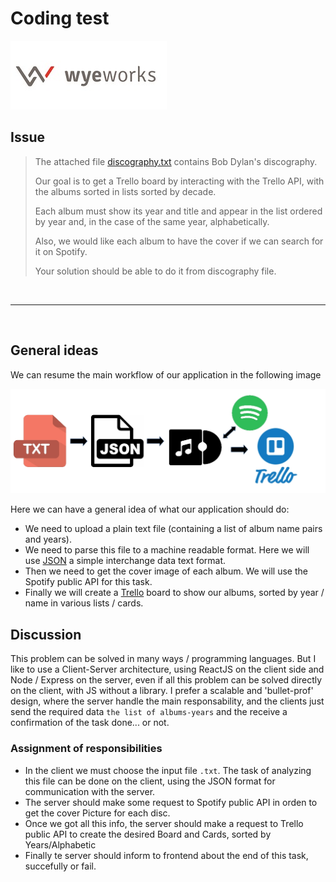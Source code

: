 
Coding test
===

![WyeWorks logo](./src/assets/imgs/wyeworks-directorio.jpg)

## Issue
> The attached file [discography.txt](./src/assets/discography%20.txt) contains Bob Dylan's discography.
>
> Our goal is to get a Trello board by interacting with the Trello API, with the albums sorted in lists sorted by decade.
>
> Each album must show its year and title and appear in the list ordered by year and, in the case of the same year, alphabetically.
>
> Also, we would like each album to have the cover if we can search for it on Spotify.
>
> Your solution should be able to do it from discography file.

<br>
<hr>
<br>

## General ideas

We can resume the main workflow of our application in the following image

![General workflow](./src/assets/imgs/STEPS.jpg)

Here we can have a general idea of ​​what our application should do:
* We need to upload a plain text file (containing a list of album name pairs and years).
* We need to parse this file to a machine readable format. Here we will use [JSON](https://www.json.org/ "JSON official website") a simple interchange data text format.
* Then we need to get the cover image of each album. We will use the Spotify public API for this task.
* Finally we will create a [Trello](https://trello.com "Official Trello website") board to show our albums, sorted by year / name in various lists / cards.


## Discussion

This problem can be solved in many ways / programming languages. But I like to use a Client-Server architecture, using ReactJS on the client side and Node / Express on the server, even if all this problem can be solved directly on the client, with JS without a library. I prefer a scalable and 'bullet-prof' design, where the server handle the main responsability, and the clients just send the required data `the list of albums-years` and the receive a confirmation of the task done... or not.

### Assignment of responsibilities

* In the client we must choose the input file `.txt`. The task of analyzing this file can be done on the client, using the JSON format for communication with the server.
* The server should make some request to Spotify public API in orden to get the cover Picture for each disc. 
* Once we got all this info, the server should make a request to Trello public API to create the desired Board and Cards, sorted by Years/Alphabetic
* Finally te server should inform to frontend about the end of this task, succefully or fail.
